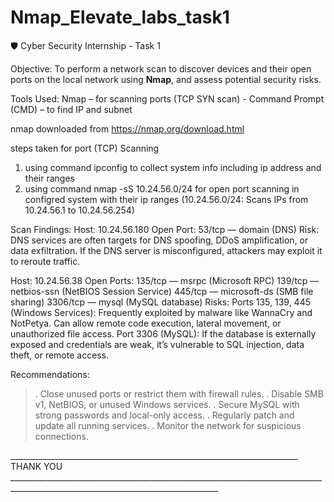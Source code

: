 # Nmap_Elevate_labs_task1
 🛡️ Cyber Security Internship - Task 1

Objective: To perform a network scan to discover devices and their open ports on the local network using **Nmap**, and assess potential security risks.

Tools Used:  Nmap – for scanning ports (TCP SYN scan) - Command Prompt (CMD) – to find IP and subnet

nmap downloaded from https://nmap.org/download.html

steps taken for port (TCP) Scanning
1. using command ipconfig to collect system info including ip address and their ranges
2. using command nmap -sS 10.24.56.0/24 for open port scanning in configred system with their ip ranges (10.24.56.0/24: Scans IPs from 10.24.56.1 to 10.24.56.254)

Scan Findings:
Host: 10.24.56.180
Open Port: 53/tcp — domain (DNS)
Risk:
DNS services are often targets for DNS spoofing, DDoS amplification, or data exfiltration.
If the DNS server is misconfigured, attackers may exploit it to reroute traffic.

Host: 10.24.56.38
Open Ports:
135/tcp — msrpc (Microsoft RPC)
139/tcp — netbios-ssn (NetBIOS Session Service)
445/tcp — microsoft-ds (SMB file sharing)
3306/tcp — mysql (MySQL database)
Risks:
Ports 135, 139, 445 (Windows Services): Frequently exploited by malware like WannaCry and NotPetya. Can allow remote code execution, lateral movement, or unauthorized file access.
Port 3306 (MySQL): If the database is externally exposed and credentials are weak, it’s vulnerable to SQL injection, data theft, or remote access.

Recommendations:
>. Close unused ports or restrict them with firewall rules.
>. Disable SMB v1, NetBIOS, or unused Windows services.
>. Secure MySQL with strong passwords and local-only access.
>. Regularly patch and update all running services.
>. Monitor the network for suspicious connections.

________________________________________________________________________ THANK YOU __________________________________________________________________________________________________________________________________


